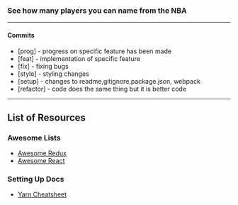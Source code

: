 ### See how many players you can name from the NBA
---

#### Commits
  * [prog] - progress on specific feature has been made
  * [feat] - implementation of specific feature
  * [fix] - fixing bugs
  * [style] - styling changes
  * [setup] - changes to readme,gitignore,package.json, webpack
  * [refactor] - code does the same thing but it is better code

---
## List of Resources

  ### Awesome Lists
* [Awesome Redux](https://github.com/xgrommx/awesome-redux)
* [Awesome React](https://github.com/enaqx/awesome-react)

### Setting Up Docs
* [Yarn Cheatsheet](https://shift.infinite.red/npm-vs-yarn-cheat-sheet-8755b092e5cc#.1ckrhd77a)
